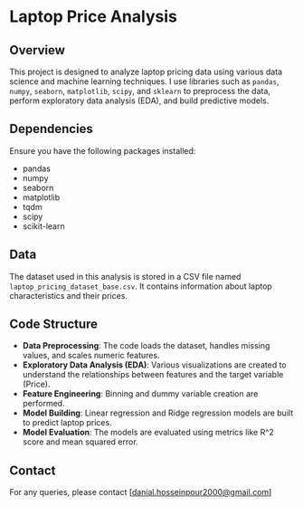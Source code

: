 # Laptop Price Analysis
## Overview
This project is designed to analyze laptop pricing data using various data science and machine learning techniques. I use libraries such as `pandas`, `numpy`, `seaborn`, `matplotlib`, `scipy`, and `sklearn` to preprocess the data, perform exploratory data analysis (EDA), and build predictive models.

## Dependencies
Ensure you have the following packages installed:
- pandas
- numpy
- seaborn
- matplotlib
- tqdm
- scipy
- scikit-learn

## Data
The dataset used in this analysis is stored in a CSV file named `laptop_pricing_dataset_base.csv`. It contains information about laptop characteristics and their prices.

## Code Structure
- **Data Preprocessing**: The code loads the dataset, handles missing values, and scales numeric features.
- **Exploratory Data Analysis (EDA)**: Various visualizations are created to understand the relationships between features and the target variable (Price).
- **Feature Engineering**: Binning and dummy variable creation are performed.
- **Model Building**: Linear regression and Ridge regression models are built to predict laptop prices.
- **Model Evaluation**: The models are evaluated using metrics like R^2 score and mean squared error.

## Contact
For any queries, please contact [danial.hosseinpour2000@gmail.com]

